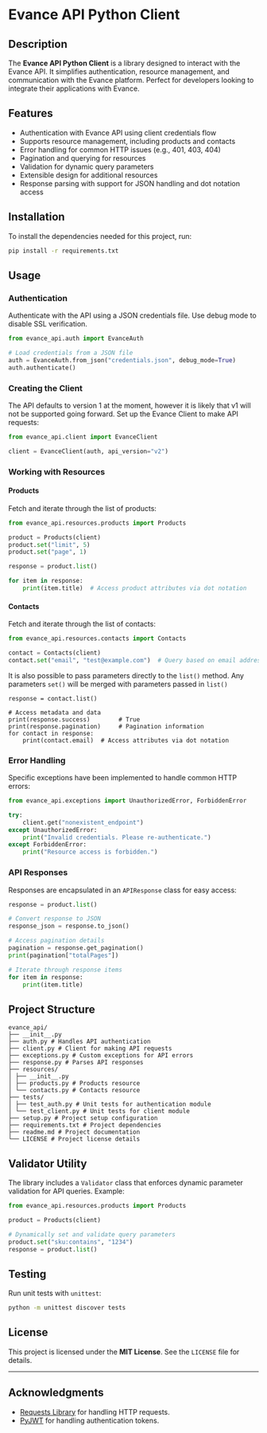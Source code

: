 # Evance API Python Client

## Description
The **Evance API Python Client** is a library designed to interact with the Evance API. It simplifies authentication, resource management, and communication with the Evance platform. Perfect for developers looking to integrate their applications with Evance.

## Features
- Authentication with Evance API using client credentials flow
- Supports resource management, including products and contacts
- Error handling for common HTTP issues (e.g., 401, 403, 404)
- Pagination and querying for resources
- Validation for dynamic query parameters
- Extensible design for additional resources
- Response parsing with support for JSON handling and dot notation access

## Installation
To install the dependencies needed for this project, run:

```bash
pip install -r requirements.txt
```

## Usage
### Authentication
Authenticate with the API using a JSON credentials file. Use debug mode to disable SSL verification.

```python
from evance_api.auth import EvanceAuth

# Load credentials from a JSON file
auth = EvanceAuth.from_json("credentials.json", debug_mode=True)
auth.authenticate()
```

### Creating the Client
The API defaults to version 1 at the moment, however it is likely that v1 will not be supported going forward.
Set up the Evance Client to make API requests:

```python
from evance_api.client import EvanceClient

client = EvanceClient(auth, api_version="v2")
```

### Working with Resources
#### Products
Fetch and iterate through the list of products:
```python
from evance_api.resources.products import Products

product = Products(client)
product.set("limit", 5)
product.set("page", 1)

response = product.list()

for item in response:
    print(item.title)  # Access product attributes via dot notation
```

#### Contacts
Fetch and iterate through the list of contacts:
```python
from evance_api.resources.contacts import Contacts

contact = Contacts(client)
contact.set("email", "test@example.com")  # Query based on email address
```
It is also possible to pass parameters directly to the `list()` method. Any parameters `set()` will be merged with parameters passed in `list()`
```
response = contact.list()

# Access metadata and data
print(response.success)        # True
print(response.pagination)     # Pagination information
for contact in response:
    print(contact.email)  # Access attributes via dot notation
```

### Error Handling
Specific exceptions have been implemented to handle common HTTP errors:
```python
from evance_api.exceptions import UnauthorizedError, ForbiddenError

try:
    client.get("nonexistent_endpoint")
except UnauthorizedError:
    print("Invalid credentials. Please re-authenticate.")
except ForbiddenError:
    print("Resource access is forbidden.")
```

### API Responses
Responses are encapsulated in an `APIResponse` class for easy access:

```python
response = product.list()

# Convert response to JSON
response_json = response.to_json()

# Access pagination details
pagination = response.get_pagination()
print(pagination["totalPages"])

# Iterate through response items
for item in response:
    print(item.title)
```

## Project Structure
```aiignore
evance_api/ 
├── __init__.py 
├── auth.py # Handles API authentication 
├── client.py # Client for making API requests 
├── exceptions.py # Custom exceptions for API errors 
├── response.py # Parses API responses 
├── resources/ 
│ ├── __init__.py 
│ ├── products.py # Products resource 
│ └── contacts.py # Contacts resource 
├── tests/ 
│ ├── test_auth.py # Unit tests for authentication module 
│ └── test_client.py # Unit tests for client module 
├── setup.py # Project setup configuration 
├── requirements.txt # Project dependencies 
├── readme.md # Project documentation
└── LICENSE # Project license details
```


## Validator Utility
The library includes a `Validator` class that enforces dynamic parameter validation for API queries. Example:

```python
from evance_api.resources.products import Products

product = Products(client)

# Dynamically set and validate query parameters
product.set("sku:contains", "1234")
response = product.list()
```

## Testing
Run unit tests with `unittest`:

```bash
python -m unittest discover tests
```

## License
This project is licensed under the **MIT License**. See the `LICENSE` file for details.

---

## Acknowledgments
- [Requests Library](https://docs.python-requests.org) for handling HTTP requests.
- [PyJWT](https://pyjwt.readthedocs.io) for handling authentication tokens.